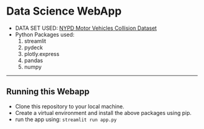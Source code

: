 # Data Science WebApp

* DATA SET USED: [NYPD Motor Vehicles Collision Dataset](https://www.kaggle.com/new-york-city/nypd-motor-vehicle-collisions)
* Python Packages used:
    1. streamlit
    2. pydeck
    3. plotly.express
    4. pandas 
    5. numpy
    
---
## Running this Webapp

* Clone this repository to your local machine.
* Create a virtual environment and install the above packages using pip.
* run the app using:  `streamlit run app.py`